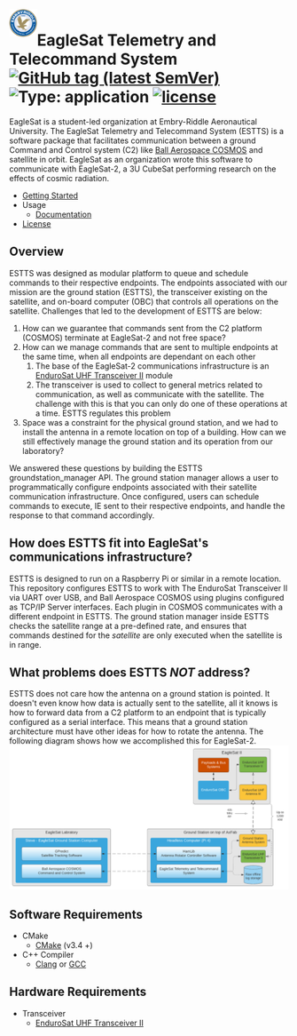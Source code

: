 <a href="https://kubernetes.io">
    <img src=".github/Embry-Riddle_Aeronautical_University_seal.svg.png" alt="Terraform logo" title="K8s" align="left" height="50" />
</a>

# EagleSat Telemetry and Telecommand System [![GitHub tag (latest SemVer)](https://img.shields.io/github/v/tag/ERAU-EagleSat-PR/es2-estts-cpp?label=release)](https://github.com/ERAU-EagleSat-PR/es2-estts-cpp/releases) ![Type: application](https://img.shields.io/badge/Type-application-informational?style=flat-square) [![license](https://img.shields.io/github/license/ERAU-EagleSat-PR/es2-estts-cpp.svg)]()
EagleSat is a student-led organization at Embry-Riddle Aeronautical University. The EagleSat Telemetry and Telecommand System 
(ESTTS) is a software package that facilitates communication between a ground
Command and Control system (C2) like [Ball Aerospace COSMOS](https://github.com/BallAerospace/COSMOS) and satellite in orbit.
EagleSat as an organization wrote this software to communicate with EagleSat-2, a 3U CubeSat performing research on the
effects of cosmic radiation.

* [Getting Started](docs/getting-started.md)
* Usage
    * [Documentation](docs/index.md)
* [License](LICENSE)

## Overview

ESTTS was designed as modular platform to queue and schedule commands to their respective endpoints. The endpoints associated with
our mission are the ground station (ESTTS), the transceiver existing on the satellite, and on-board computer (OBC) that controls
all operations on the satellite. Challenges that led to the development of ESTTS are below:
1. How can we guarantee that commands sent from the C2 platform (COSMOS) terminate at EagleSat-2 and not free space?
2. How can we manage commands that are sent to multiple endpoints at the same time, when all endpoints are dependant on each other
   1. The base of the EagleSat-2 communications infrastructure is an [EnduroSat UHF Transceiver II](https://www.endurosat.com/cubesat-store/cubesat-communication-modules/uhf-transceiver-ii/) module
   2. The transceiver is used to collect to general metrics related to communication, as well as communicate with the satellite. The challenge with this is that you can only do one of these operations at a time. ESTTS regulates this problem
3. Space was a constraint for the physical ground station, and we had to install the antenna in a remote location on top of a building. How can we still effectively manage the ground station and its operation from our laboratory?

We answered these questions by building the ESTTS groundstation_manager API. The ground station manager allows a user
to programmatically configure endpoints associated with their satellite communication infrastructure. Once configured,
users can schedule commands to execute, IE sent to their respective endpoints, and handle the response to that command accordingly.


## How does ESTTS fit into EagleSat's communications infrastructure?
ESTTS is designed to run on a Raspberry Pi or similar in a remote location. This repository configures ESTTS to work with
The EnduroSat Transceiver II via UART over USB, and Ball Aerospace COSMOS using plugins configured as TCP/IP Server interfaces.
Each plugin in COSMOS communicates with a different endpoint in ESTTS. The ground station manager inside ESTTS
checks the satellite range at a pre-defined rate, and ensures that commands destined for the _satellite_ are only executed
when the satellite is in range.

## What problems does ESTTS _NOT_ address?
ESTTS does not care how the antenna on a ground station is pointed. It doesn't even know how data is actually sent to the satellite,
all it knows is how to forward data from a C2 platform to an endpoint that is typically configured as a serial interface.
This means that a ground station architecture must have other ideas for how to rotate the antenna. The following diagram
shows how we accomplished this for EagleSat-2.
![](.github/CommArchitecture.png)

## Software Requirements
* CMake
  * [CMake](https://cmake.org/download/) (v3.4 +)
* C++ Compiler
  * [Clang](https://clang.llvm.org/get_started.html) or [GCC](https://gcc.gnu.org/install/)

## Hardware Requirements
* Transceiver
  * [EnduroSat UHF Transceiver II](https://www.endurosat.com/cubesat-store/cubesat-communication-modules/uhf-transceiver-ii/)
